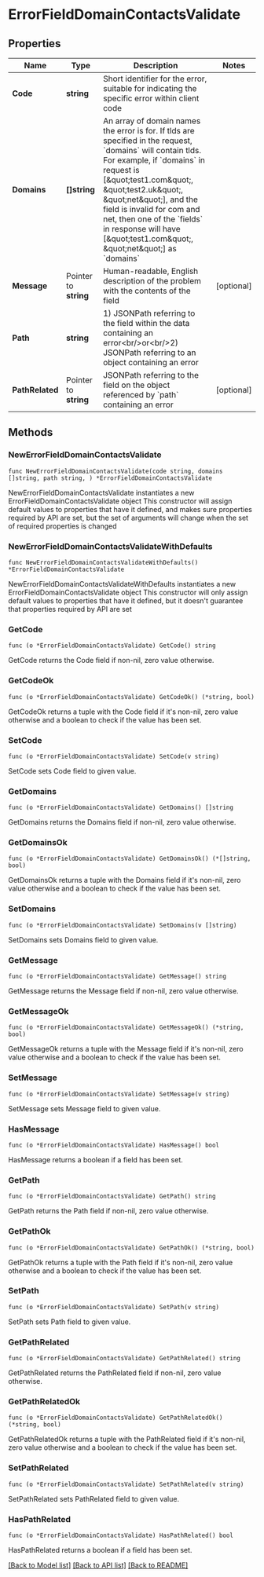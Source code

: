 # ErrorFieldDomainContactsValidate

## Properties

Name | Type | Description | Notes
------------ | ------------- | ------------- | -------------
**Code** | **string** | Short identifier for the error, suitable for indicating the specific error within client code | 
**Domains** | **[]string** | An array of domain names the error is for. If tlds are specified in the request, &#x60;domains&#x60; will contain tlds. For example, if &#x60;domains&#x60; in request is [\&quot;test1.com\&quot;, \&quot;test2.uk\&quot;, \&quot;net\&quot;], and the field is invalid for com and net, then one of the &#x60;fields&#x60; in response will have [\&quot;test1.com\&quot;, \&quot;net\&quot;] as &#x60;domains&#x60; | 
**Message** | Pointer to **string** | Human-readable, English description of the problem with the contents of the field | [optional] 
**Path** | **string** | 1) JSONPath referring to the field within the data containing an error&lt;br/&gt;or&lt;br/&gt;2) JSONPath referring to an object containing an error | 
**PathRelated** | Pointer to **string** | JSONPath referring to the field on the object referenced by &#x60;path&#x60; containing an error | [optional] 

## Methods

### NewErrorFieldDomainContactsValidate

`func NewErrorFieldDomainContactsValidate(code string, domains []string, path string, ) *ErrorFieldDomainContactsValidate`

NewErrorFieldDomainContactsValidate instantiates a new ErrorFieldDomainContactsValidate object
This constructor will assign default values to properties that have it defined,
and makes sure properties required by API are set, but the set of arguments
will change when the set of required properties is changed

### NewErrorFieldDomainContactsValidateWithDefaults

`func NewErrorFieldDomainContactsValidateWithDefaults() *ErrorFieldDomainContactsValidate`

NewErrorFieldDomainContactsValidateWithDefaults instantiates a new ErrorFieldDomainContactsValidate object
This constructor will only assign default values to properties that have it defined,
but it doesn't guarantee that properties required by API are set

### GetCode

`func (o *ErrorFieldDomainContactsValidate) GetCode() string`

GetCode returns the Code field if non-nil, zero value otherwise.

### GetCodeOk

`func (o *ErrorFieldDomainContactsValidate) GetCodeOk() (*string, bool)`

GetCodeOk returns a tuple with the Code field if it's non-nil, zero value otherwise
and a boolean to check if the value has been set.

### SetCode

`func (o *ErrorFieldDomainContactsValidate) SetCode(v string)`

SetCode sets Code field to given value.


### GetDomains

`func (o *ErrorFieldDomainContactsValidate) GetDomains() []string`

GetDomains returns the Domains field if non-nil, zero value otherwise.

### GetDomainsOk

`func (o *ErrorFieldDomainContactsValidate) GetDomainsOk() (*[]string, bool)`

GetDomainsOk returns a tuple with the Domains field if it's non-nil, zero value otherwise
and a boolean to check if the value has been set.

### SetDomains

`func (o *ErrorFieldDomainContactsValidate) SetDomains(v []string)`

SetDomains sets Domains field to given value.


### GetMessage

`func (o *ErrorFieldDomainContactsValidate) GetMessage() string`

GetMessage returns the Message field if non-nil, zero value otherwise.

### GetMessageOk

`func (o *ErrorFieldDomainContactsValidate) GetMessageOk() (*string, bool)`

GetMessageOk returns a tuple with the Message field if it's non-nil, zero value otherwise
and a boolean to check if the value has been set.

### SetMessage

`func (o *ErrorFieldDomainContactsValidate) SetMessage(v string)`

SetMessage sets Message field to given value.

### HasMessage

`func (o *ErrorFieldDomainContactsValidate) HasMessage() bool`

HasMessage returns a boolean if a field has been set.

### GetPath

`func (o *ErrorFieldDomainContactsValidate) GetPath() string`

GetPath returns the Path field if non-nil, zero value otherwise.

### GetPathOk

`func (o *ErrorFieldDomainContactsValidate) GetPathOk() (*string, bool)`

GetPathOk returns a tuple with the Path field if it's non-nil, zero value otherwise
and a boolean to check if the value has been set.

### SetPath

`func (o *ErrorFieldDomainContactsValidate) SetPath(v string)`

SetPath sets Path field to given value.


### GetPathRelated

`func (o *ErrorFieldDomainContactsValidate) GetPathRelated() string`

GetPathRelated returns the PathRelated field if non-nil, zero value otherwise.

### GetPathRelatedOk

`func (o *ErrorFieldDomainContactsValidate) GetPathRelatedOk() (*string, bool)`

GetPathRelatedOk returns a tuple with the PathRelated field if it's non-nil, zero value otherwise
and a boolean to check if the value has been set.

### SetPathRelated

`func (o *ErrorFieldDomainContactsValidate) SetPathRelated(v string)`

SetPathRelated sets PathRelated field to given value.

### HasPathRelated

`func (o *ErrorFieldDomainContactsValidate) HasPathRelated() bool`

HasPathRelated returns a boolean if a field has been set.


[[Back to Model list]](../README.md#documentation-for-models) [[Back to API list]](../README.md#documentation-for-api-endpoints) [[Back to README]](../README.md)


